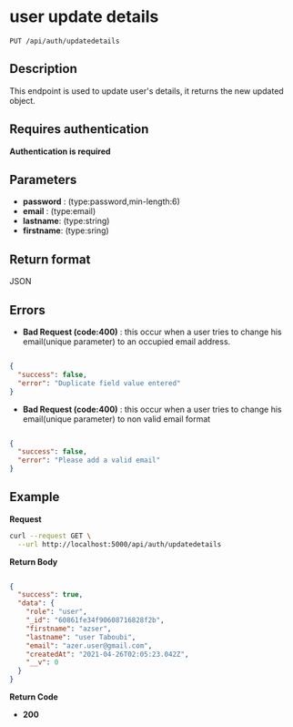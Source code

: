 # user update details
    PUT /api/auth/updatedetails



## Description
This endpoint is used to update user's details, it returns the new updated object.


## Requires authentication

**Authentication is required**


## Parameters

- **password** : (type:password,min-length:6)
- **email** :   (type:email)
- **lastname**: (type:string)
- **firstname**: (type:sring)


## Return format

JSON

## Errors


- **Bad Request (code:400)** : this occur when a user tries to change his email(unique parameter) to an occupied email address.

```json

{
  "success": false,
  "error": "Duplicate field value entered"
}
```

- **Bad Request (code:400)** : this occur when a user tries to change his email(unique parameter) to non valid email format

```json

{
  "success": false,
  "error": "Please add a valid email"
}
```

## Example

**Request**

```bash
curl --request GET \
  --url http://localhost:5000/api/auth/updatedetails
```


**Return Body**

```json

{
  "success": true,
  "data": {
    "role": "user",
    "_id": "60861fe34f90608716828f2b",
    "firstname": "azser",
    "lastname": "user Taboubi",
    "email": "azer.user@gmail.com",
    "createdAt": "2021-04-26T02:05:23.042Z",
    "__v": 0
  }
}

```

**Return Code**

- **200**
